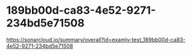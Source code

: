 # 189bb00d-ca83-4e52-9271-234bd5e71508
https://sonarcloud.io/summary/overall?id=examly-test_189bb00d-ca83-4e52-9271-234bd5e71508
